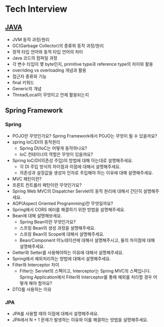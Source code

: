 # Tech Interview

## [JAVA](https://github.com/ComputerScienceStudy/tech-interview/blob/main/Week1.md)
- JVM 동작 과정/원리
- GC(Garbage Collector)의 종류와 동작 과정/원리
- 정적 타입 언어와 동적 타입 언어의 차이
- Java 코드의 컴파일 과정
- 각 변수 타입이 몇 byte인지, primitive type과 reference type의 차이와 활용
- overriding vs overloading 개념과 활용
- 접근자 종류와 기능
- final 키워드
- Generic의 개념
- ThreadLocal이 무엇이고 언제 활용되는지

## Spring Framework
### Spring
- POJO란 무엇인가요? Spring Framework에서 POJO는 무엇이 될 수 있을까요?
- spring IoC/DI의 동작원리
  - Spring DI/IoC는 어떻게 동작하나요?
  - IoC 컨테이너의 역할은 무엇이 있을까요?
- Spring IoC/DI(의존성 주입)의 방법에 대해 아는대로 설명해주세요.
  - 각 DI 주입 방식의 차이점과 이점에 대해서 설명해주세요.
  - 의존성과 설정값을 생성자 인자로 주입해야 하는 이유에 대해 설명해주세요.
- MVC 패턴이란?
- 프론트 컨트롤러 패턴이란 무엇인가요?
- Spring Web MVC의 Dispatcher Servlet의 동작 원리에 대해서 간단히 설명해주세요.
- AOP(Aspect Oriented Programming)란 무엇일까요?
- Spring에서 CORS 에러를 해결하기 위한 방법을 설명해주세요.
- Bean에 대해 설명해보세요.
  - Spring Bean이란 무엇인가요?
  - 스프링 Bean의 생성 과정을 설명해주세요.
  - 스프링 Bean의 Scope에 대해서 설명해주세요.
  - Bean/Component 어노테이션에 대해서 설명해주시고, 둘의 차이점에 대해 설명해주세요.
- Getter와 Setter를 사용해야하는 이유에 대해서 설명해주세요.
- Spring에서 예외처리하는 방법에 대해서 설명해주세요.
- Filter와 Interceptor 차이
  - Filter는 Servlet의 스펙이고, Interceptor는 Spring MVC의 스펙입니다. Spring Application에서 Filter와 Interceptor를 통해 예외를 처리할 경우 어떻게 해야 할까요?
- DTO를 사용하는 이유
### JPA
- JPA를 사용할 때의 이점에 대해서 설명해주세요.
- JPA에서 N + 1 문제가 발생하는 이유와 이를 해결하는 방법을 설명해주세요.

